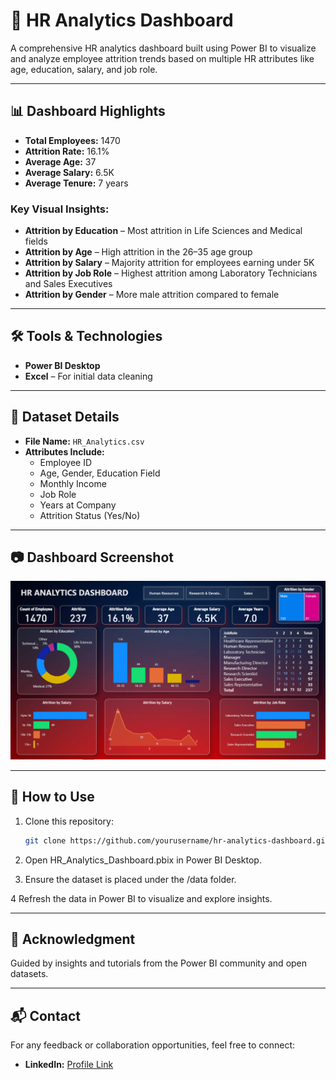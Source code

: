 # 💼 HR Analytics Dashboard

A comprehensive HR analytics dashboard built using Power BI to visualize and analyze employee attrition trends based on multiple HR attributes like age, education, salary, and job role.

---

## 📊 Dashboard Highlights

- **Total Employees:** 1470  
- **Attrition Rate:** 16.1%  
- **Average Age:** 37  
- **Average Salary:** 6.5K  
- **Average Tenure:** 7 years

### Key Visual Insights:
- **Attrition by Education** – Most attrition in Life Sciences and Medical fields
- **Attrition by Age** – High attrition in the 26–35 age group
- **Attrition by Salary** – Majority attrition for employees earning under 5K
- **Attrition by Job Role** – Highest attrition among Laboratory Technicians and Sales Executives
- **Attrition by Gender** – More male attrition compared to female

---

## 🛠️ Tools & Technologies

- **Power BI Desktop**
- **Excel** – For initial data cleaning

---

## 📁 Dataset Details

- **File Name:** `HR_Analytics.csv`
- **Attributes Include:**
  - Employee ID
  - Age, Gender, Education Field
  - Monthly Income
  - Job Role
  - Years at Company
  - Attrition Status (Yes/No)

---

## 📷 Dashboard Screenshot

![HR Analytics Dashboard](images/dashboard_overview.png)

---

## 📌 How to Use

1. Clone this repository:
   ```bash
   git clone https://github.com/yourusername/hr-analytics-dashboard.git```
2. Open HR_Analytics_Dashboard.pbix in Power BI Desktop.

3. Ensure the dataset is placed under the /data folder.

4  Refresh the data in Power BI to visualize and explore insights.

---

## 🤝 Acknowledgment
Guided by insights and tutorials from the Power BI community and open datasets.

---

## 📬 Contact

For any feedback or collaboration opportunities, feel free to connect:

- **LinkedIn:** [Profile Link](https://www.linkedin.com/in/rohit-lakha/)



